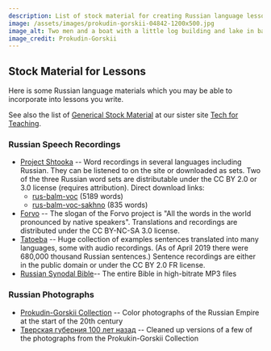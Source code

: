 ```yaml
---
description: List of stock material for creating Russian language lessons
image: /assets/images/prokudin-gorskii-04842-1200x500.jpg
image_alt: Two men and a boat with a little log building and lake in background
image_credit: Prokudin-Gorskii
---
```

## Stock Material for Lessons

Here is some Russian language materials which you may be able to incorporate
into lessons you write.

See also the list of [Generical Stock Material](https://tech-for-teaching.nuhub.net/stock-material)
at our sister site [Tech for Teaching](https://tech-for-teaching.nuhub.net).

### Russian Speech Recordings
* [Project Shtooka](http://shtooka.net/overview.php?lang=rus) --
	Word recordings in several languages including Russian. They can
	be listened to on the site or downloaded as sets. Two of the
	three Russian word sets are distributable under the CC BY 2.0
	or 3.0 license (requires attribution). Direct download links:
  * [rus-balm-voc](http://download.shtooka.net/rus-balm-voc_flac.tar) (5189 words)
  * [rus-balm-voc-sakhno](http://download.shtooka.net/rus-balm-voc-sakhno_flac.tar) (835 words)
* [Forvo](https://forvo.com/) --
	The slogan of the Forvo project is "All the words in the world pronounced
	by native speakers".  Translations and recordings are distributed under
	the CC BY-NC-SA 3.0 license.
* [Tatoeba](https://tatoeba.org/eng/) --
	Huge collection of examples sentences translated into many languages,
	some with audio recordings. (As of April 2019 there were 680,000
	thousand Russian sentences.) Sentence recordings are either in the
	public domain or under the CC BY 2.0 FR license.
* [Russian Synodal Bible](http://www.blagovestnik.org/bible/blag320.htm)--
	The entire Bible in high-bitrate MP3 files

### Russian Photographs
* [Prokudin-Gorskii Collection](http://www.loc.gov/pictures/collection/prok/) --
	Color photographs of the Russian Empire at the start of the 20th century
* [Тверская губерния 100 лет назад](https://olegfrolov.livejournal.com/124176.html) --
	Cleaned up versions of a few of the photographs from the
	Prokukin-Gorskii Collection

